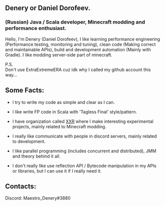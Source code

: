 ## Denery or Daniel Dorofeev.
### (Russian) Java / Scala developer, Minecraft modding and performance enthusiast.

Hello, I'm Denery (Daniel Dorofeev), I like learning performance engineering (Performance testing, monitoring and tuning), clean code (Making correct and maintainable APIs), build and development automation (Mainly with Gradle). I like modding server-side part of minecraft.

P.S. \
Don't use ExtraExtremeERA cuz idk why I called my github account this way...

Some Facts:
------
* I try to write my code as simple and clear as I can.

* I like write FP code in Scala with 'Tagless Final' style/pattern.

* I have organization called [XXR](https://github.com/xxr-mc) where I make interesting experimental projects,
mainly related to Minecraft modding.

* I really like communicate with people in discord servers, mainly related to development.

* I like parallel programming (includes concurrent and distributed), JMM and theory behind it all.

* I don't really like use reflection API / Bytecode manipulation in my APIs or libraries, but I can use it if I really need it.

Contacts:
------
Discord: Maestro_Denery#3880
